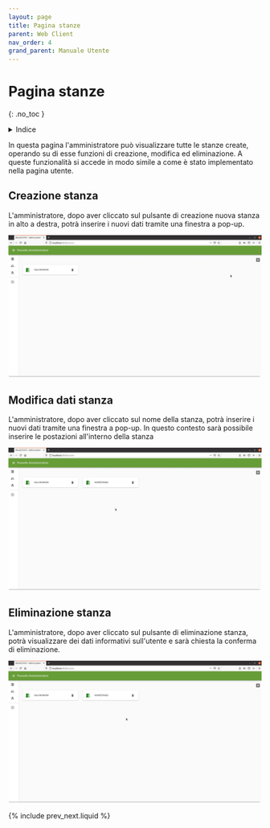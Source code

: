 ```yaml
---
layout: page
title: Pagina stanze
parent: Web Client
nav_order: 4
grand_parent: Manuale Utente
---
```


# Pagina stanze
{: .no_toc }
<details closed markdown="block">
  <summary>
    Indice
  </summary>
  {: .text-delta }
1. TOC
{:toc}
</details>

In questa pagina l'amministratore può visualizzare tutte le stanze
create, operando su di esse funzioni di creazione, modifica ed
eliminazione. A queste funzionalità si accede in modo simile a come è
stato implementato nella pagina utente.

## Creazione stanza
L'amministratore, dopo aver cliccato sul pulsante di creazione nuova
stanza in alto a destra, potrà inserire i nuovi dati tramite una
finestra a pop-up.

<img src="/assets/web/createRoom.gif">

## Modifica dati stanza
L'amministratore, dopo aver cliccato sul nome della stanza, potrà
inserire i nuovi dati tramite una finestra a pop-up. In questo
contesto sarà possibile inserire le postazioni all'interno della
stanza

<img src="/assets/web/modifyRoom.gif">

## Eliminazione stanza
L'amministratore, dopo aver cliccato sul pulsante di eliminazione
stanza, potrà visualizzare dei dati informativi sull'utente e sarà
chiesta la conferma di eliminazione.

<img src="/assets/web/deleteRoom.gif">

{% include prev_next.liquid %}
